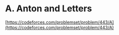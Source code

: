 # A. Anton and Letters

[https://codeforces.com/problemset/problem/443/A](https://codeforces.com/problemset/problem/443/A)

